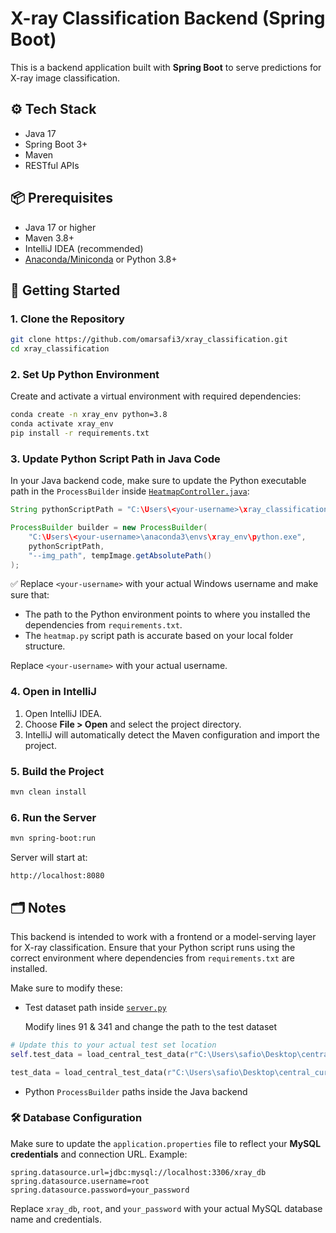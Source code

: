 # X-ray Classification Backend (Spring Boot)

This is a backend application built with **Spring Boot** to serve predictions for X-ray image classification.

## ⚙️ Tech Stack

- Java 17
- Spring Boot 3+
- Maven
- RESTful APIs



## 📦 Prerequisites

- Java 17 or higher
- Maven 3.8+
- IntelliJ IDEA (recommended)
- [Anaconda/Miniconda](https://www.anaconda.com/products/distribution) or Python 3.8+

## 🚀 Getting Started

### 1. Clone the Repository

```bash
git clone https://github.com/omarsafi3/xray_classification.git
cd xray_classification
```

### 2. Set Up Python Environment

Create and activate a virtual environment with required dependencies:

```bash
conda create -n xray_env python=3.8
conda activate xray_env
pip install -r requirements.txt
```

### 3. Update Python Script Path in Java Code

In your Java backend code, make sure to update the Python executable path in the `ProcessBuilder` inside [`HeatmapController.java`](https://github.com/omarsafi3/xray_classification/blob/main/xray_classification_backend/src/main/java/com/example/xray_classification_backend/controller/HeatmapController.java):

```java
String pythonScriptPath = "C:\Users\<your-username>\xray_classification\python\heatmap.py";

ProcessBuilder builder = new ProcessBuilder(
    "C:\Users\<your-username>\anaconda3\envs\xray_env\python.exe",
    pythonScriptPath,
    "--img_path", tempImage.getAbsolutePath()
);
```

✅ Replace `<your-username>` with your actual Windows username and make sure that:

- The path to the Python environment points to where you installed the dependencies from `requirements.txt`.
- The `heatmap.py` script path is accurate based on your local folder structure.

Replace `<your-username>` with your actual username.

### 4. Open in IntelliJ

1. Open IntelliJ IDEA.
2. Choose **File > Open** and select the project directory.
3. IntelliJ will automatically detect the Maven configuration and import the project.

### 5. Build the Project

```bash
mvn clean install
```

### 6. Run the Server

```bash
mvn spring-boot:run
```

Server will start at:

```
http://localhost:8080
```



## 🗂 Notes

This backend is intended to work with a frontend or a model-serving layer for X-ray classification. Ensure that your Python script runs using the correct environment where dependencies from `requirements.txt` are installed.


Make sure to modify these: 


- Test dataset path inside [`server.py`](https://github.com/omarsafi3/xray_classification/blob/main/python/server.py)

  Modify lines 91 & 341 and change the path to the test dataset
```python
# Update this to your actual test set location
self.test_data = load_central_test_data(r"C:\Users\safio\Desktop\central_curated_sourour\test")

test_data = load_central_test_data(r"C:\Users\safio\Desktop\central_curated_sourour\test"), 
```


  
- Python `ProcessBuilder` paths inside the Java backend



### 🛠️ Database Configuration

Make sure to update the `application.properties` file to reflect your **MySQL credentials** and connection URL. Example:

```properties
spring.datasource.url=jdbc:mysql://localhost:3306/xray_db
spring.datasource.username=root
spring.datasource.password=your_password
```

Replace `xray_db`, `root`, and `your_password` with your actual MySQL database name and credentials.



